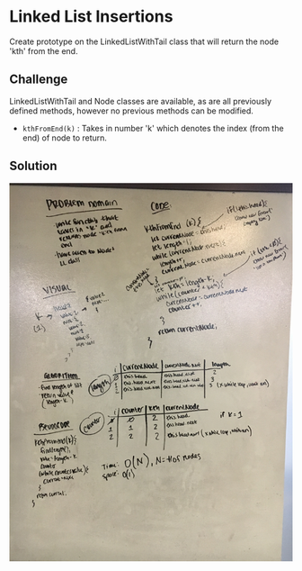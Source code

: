 # Linked List Insertions

Create prototype on the LinkedListWithTail class that will return the node 'kth' from the end.

## Challenge

LinkedListWithTail and Node classes are available, as are all previously defined methods, however no previous methods can be modified.
- `kthFromEnd(k)` : Takes in number 'k' which denotes the index (from the end) of node to return.

    
## Solution

![whiteboard solution](../assets/ll-kth-from-end.jpg)
